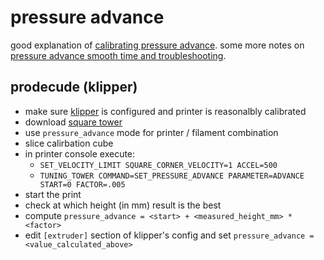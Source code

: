 # pressure advance

good explanation of [calibrating pressure advance](https://www.obico.io/blog/klipper-pressure-advance/).
some more notes on [pressure advance smooth time and troubleshooting](https://clevercreations.org/klipper-pressure-advance-tuning/).


## prodecude (klipper)

* make sure [klipper](https://www.klipper3d.org) is configured and printer is reasonalbly calibrated
* download [square tower](https://www.klipper3d.org/prints/square_tower.stl)
* use `pressure_advance` mode for printer / filament combination
* slice calirbation cube
* in printer console execute:
  * `SET_VELOCITY_LIMIT SQUARE_CORNER_VELOCITY=1 ACCEL=500`
  * `TUNING_TOWER COMMAND=SET_PRESSURE_ADVANCE PARAMETER=ADVANCE START=0 FACTOR=.005`
* start the print
* check at which height (in mm) result is the best
* compute `pressure_advance = <start> + <measured_height_mm> * <factor>`
* edit `[extruder]` section of klipper's config and set `pressure_advance = <value_calculated_above>`
